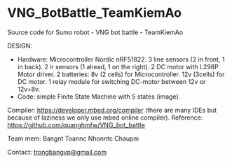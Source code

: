 # VNG_BotBattle_TeamKiemAo

Source code for Sumo robot - VNG bot battle - TeamKiemAo

DESIGN:

+ Hardware: Microcontroller Nordic nRF51822. 3 line sensors (2 in front, 1 in back). 2 ir sensors (1 ahead, 1 on the right). 2 DC motor with L298P Motor driver. 2 batteries: 8v (2 cells) for Microcontroller. 12v (3cells) for DC motor. 1 relay module for switching DC-motor between 12v or 12v+8v.
+ Code: simple Finite State Machine with 5 states (image).

Compiler: https://developer.mbed.org/compiler (there are many IDEs but because of laziness we only use mbed online compiler).
Reference: https://github.com/quanghmfw/VNG_bot_battle

Team mem:
    Bangnt
    Toannc
    Nhonntc
    Chaupm

Contact: trongbangvp@gmail.com